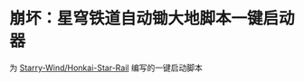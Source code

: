 # 崩坏：星穹铁道自动锄大地脚本一键启动器
为 [Starry-Wind/Honkai-Star-Rail](https://github.com/Starry-Wind/Honkai-Star-Rail) 编写的一键启动脚本
